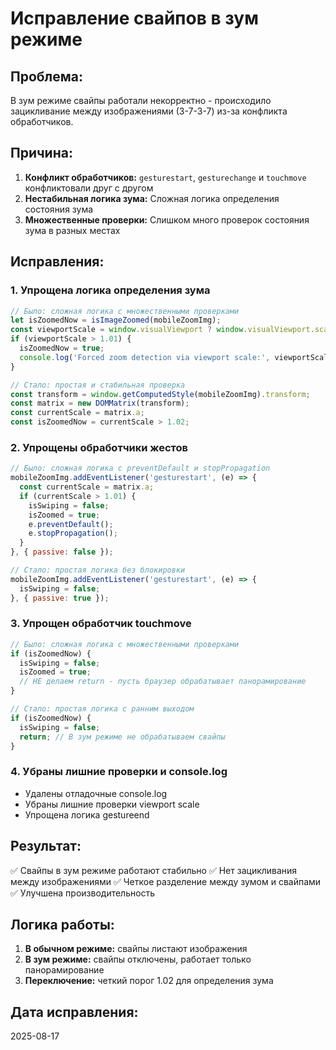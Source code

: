 # Исправление свайпов в зум режиме

## Проблема:
В зум режиме свайпы работали некорректно - происходило зацикливание между изображениями (3-7-3-7) из-за конфликта обработчиков.

## Причина:
1. **Конфликт обработчиков:** `gesturestart`, `gesturechange` и `touchmove` конфликтовали друг с другом
2. **Нестабильная логика зума:** Сложная логика определения состояния зума
3. **Множественные проверки:** Слишком много проверок состояния зума в разных местах

## Исправления:

### 1. Упрощена логика определения зума
```javascript
// Было: сложная логика с множественными проверками
let isZoomedNow = isImageZoomed(mobileZoomImg);
const viewportScale = window.visualViewport ? window.visualViewport.scale : 1;
if (viewportScale > 1.01) {
  isZoomedNow = true;
  console.log('Forced zoom detection via viewport scale:', viewportScale);
}

// Стало: простая и стабильная проверка
const transform = window.getComputedStyle(mobileZoomImg).transform;
const matrix = new DOMMatrix(transform);
const currentScale = matrix.a;
const isZoomedNow = currentScale > 1.02;
```

### 2. Упрощены обработчики жестов
```javascript
// Было: сложная логика с preventDefault и stopPropagation
mobileZoomImg.addEventListener('gesturestart', (e) => {
  const currentScale = matrix.a;
  if (currentScale > 1.01) {
    isSwiping = false;
    isZoomed = true;
    e.preventDefault();
    e.stopPropagation();
  }
}, { passive: false });

// Стало: простая логика без блокировки
mobileZoomImg.addEventListener('gesturestart', (e) => {
  isSwiping = false;
}, { passive: true });
```

### 3. Упрощен обработчик touchmove
```javascript
// Было: сложная логика с множественными проверками
if (isZoomedNow) {
  isSwiping = false;
  isZoomed = true;
  // НЕ делаем return - пусть браузер обрабатывает панорамирование
}

// Стало: простая логика с ранним выходом
if (isZoomedNow) {
  isSwiping = false;
  return; // В зум режиме не обрабатываем свайпы
}
```

### 4. Убраны лишние проверки и console.log
- Удалены отладочные console.log
- Убраны лишние проверки viewport scale
- Упрощена логика gestureend

## Результат:
✅ Свайпы в зум режиме работают стабильно
✅ Нет зацикливания между изображениями
✅ Четкое разделение между зумом и свайпами
✅ Улучшена производительность

## Логика работы:
1. **В обычном режиме:** свайпы листают изображения
2. **В зум режиме:** свайпы отключены, работает только панорамирование
3. **Переключение:** четкий порог 1.02 для определения зума

## Дата исправления:
2025-08-17

